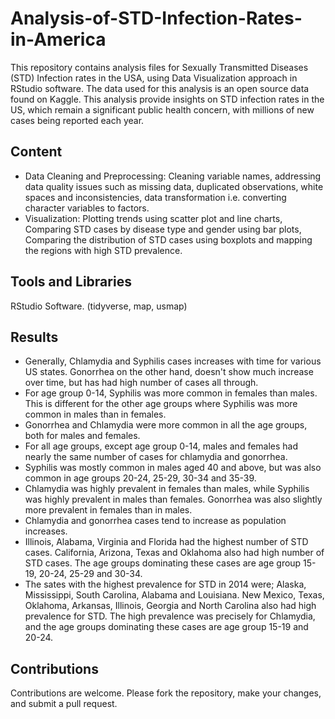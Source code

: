 # Analysis-of-STD-Infection-Rates-in-America
This repository contains analysis files for Sexually Transmitted Diseases (STD) Infection rates in the USA, using Data Visualization approach in RStudio software. The data used for this analysis is an open source data found on Kaggle. This analysis provide insights on STD infection rates in the US, which remain a significant public health concern, with millions of new cases being reported each year.

## Content

* Data Cleaning and Preprocessing: Cleaning variable names, addressing data quality issues such as missing data, duplicated observations, white spaces and inconsistencies, data transformation i.e. converting character variables to factors.
* Visualization: Plotting trends using scatter plot and line charts, Comparing STD cases by disease type and gender using bar plots, Comparing the distribution of STD cases using boxplots and mapping the regions with high STD prevalence.

## Tools and Libraries

RStudio Software. (tidyverse, map, usmap)

## Results

* Generally, Chlamydia and Syphilis cases increases with time for various US states. Gonorrhea on the other hand, doesn't show much increase over time, but has had high number of cases all through.
* For age group 0-14, Syphilis was more common in females than males. This is different for the other age groups where Syphilis was more common in males than in females.
* Gonorrhea and Chlamydia were more common in all the age groups, both for males and females.
* For all age groups, except age group 0-14, males and females had nearly the same number of cases for chlamydia and gonorrhea. 
* Syphilis was mostly common in males aged 40 and above, but was also common in age groups 20-24, 25-29, 30-34 and 35-39.
* Chlamydia was highly prevalent in females than males, while Syphilis was highly prevalent in males than females. Gonorrhea was also slightly more prevalent in females than in males.
* Chlamydia and gonorrhea cases tend to increase as population increases.
* Illinois, Alabama, Virginia and Florida had the highest number of STD cases. California, Arizona, Texas and Oklahoma also had high number of STD cases. The age groups dominating these cases are age group 15-19, 20-24, 25-29 and 30-34.
* The sates with the highest prevalence for STD in 2014 were; Alaska, Mississippi, South Carolina, Alabama and Louisiana. New Mexico, Texas, Oklahoma, Arkansas, Illinois, Georgia and North Carolina also had high prevalence for STD. The high prevalence was precisely for  Chlamydia, and the age groups dominating these cases are age group 15-19 and 20-24.

## Contributions

Contributions are welcome. Please fork the repository, make your changes, and submit a pull request.
